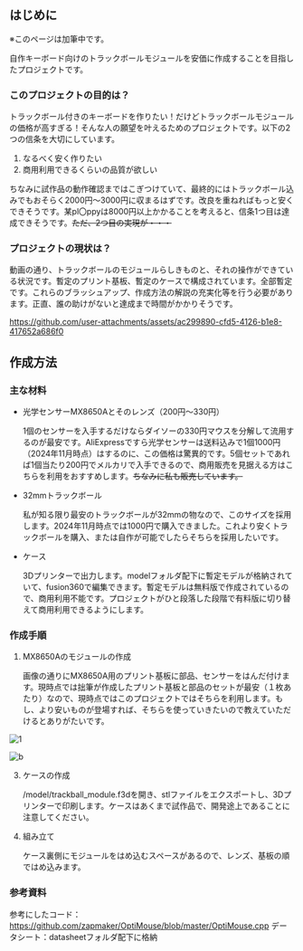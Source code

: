 ## はじめに
※このページは加筆中です。

自作キーボード向けのトラックボールモジュールを安価に作成することを目指したプロジェクトです。

### このプロジェクトの目的は？
トラックボール付きのキーボードを作りたい！だけどトラックボールモジュールの価格が高すぎる！そんな人の願望を叶えるためのプロジェクトです。以下の2つの信条を大切にしています。
1. なるべく安く作りたい
2. 商用利用できるくらいの品質が欲しい

ちなみに試作品の動作確認まではこぎつけていて、最終的にはトラックボール込みでもおそらく2000円～3000円に収まるはずです。改良を重ねればもっと安くできそうです。某pl〇ppyは8000円以上かかることを考えると、信条1つ目は達成できそうです。~~ただ、2つ目の実現が・・・~~

### プロジェクトの現状は？
動画の通り、トラックボールのモジュールらしきものと、それの操作ができている状況です。暫定のプリント基板、暫定のケースで構成されています。全部暫定です。これらのブラッシュアップ、作成方法の解説の充実化等を行う必要があります。正直、誰の助けがないと達成まで時間がかかりそうです。


https://github.com/user-attachments/assets/ac299890-cfd5-4126-b1e8-417652a686f0

## 作成方法

### 主な材料
+ 光学センサーMX8650Aとそのレンズ（200円～330円）
 
   1個のセンサーを入手するだけならダイソーの330円マウスを分解して流用するのが最安です。AliExpressですら光学センサーは送料込みで1個1000円（2024年11月時点）はするのに、この価格は驚異的です。5個セットであれば1個当たり200円でメルカリで入手できるので、商用販売を見据える方はこちらを利用をおすすめします。~~ちなみに私も販売しています。~~

+ 32mmトラックボール
 
   私が知る限り最安のトラックボールが32mmの物なので、このサイズを採用します。2024年11月時点では1000円で購入できました。これより安くトラックボールを購入、または自作が可能でしたらそちらを採用したいです。

+ ケース
 
   3Dプリンターで出力します。modelフォルダ配下に暫定モデルが格納されていて、fusion360で編集できます。暫定モデルは無料版で作成されているので、商用利用不能です。プロジェクトがひと段落した段階で有料版に切り替えて商用利用できるようにします。


### 作成手順

1. MX8650Aのモジュールの作成
 
   画像の通りにMX8650A用のプリント基板に部品、センサーをはんだ付けます。現時点では拙筆が作成したプリント基板と部品のセットが最安（１枚あたり）なので、現時点ではこのプロジェクトではそちらを利用します。もし、より安いものが登場すれば、そちらを使っていきたいので教えていただけるとありがたいです。

   
![1](https://github.com/user-attachments/assets/99825d79-9779-424a-970d-242ae7c103f8)

![b](https://github.com/user-attachments/assets/ff10b4e4-7190-495b-ae5f-f49e7bf9be27)


3. ケースの作成
 
   /model/trackball_module.f3dを開き、stlファイルをエクスポートし、3Dプリンターで印刷します。ケースはあくまで試作品で、開発途上であることに注意してください。

4. 組み立て
 
   ケース裏側にモジュールをはめ込むスペースがあるので、レンズ、基板の順ではめ込みます。

### 参考資料

参考にしたコード：https://github.com/zapmaker/OptiMouse/blob/master/OptiMouse.cpp
データシート：datasheetフォルダ配下に格納
